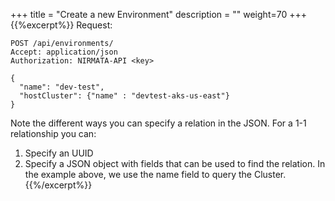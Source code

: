 +++
title = "Create a new Environment"
description = ""
weight=70
+++
{{%excerpt%}}
Request:

    POST /api/environments/
    Accept: application/json
    Authorization: NIRMATA-API <key>

    {
      "name": "dev-test",
      "hostCluster": {"name" : "devtest-aks-us-east"}
    }

Note the different ways you can specify a relation in the JSON. For a 1-1 relationship you can:

  1.  Specify an UUID
  2.  Specify a JSON object with fields that can be used to find the relation. In the example above, we use the name field to query the  Cluster.
{{%/excerpt%}}
